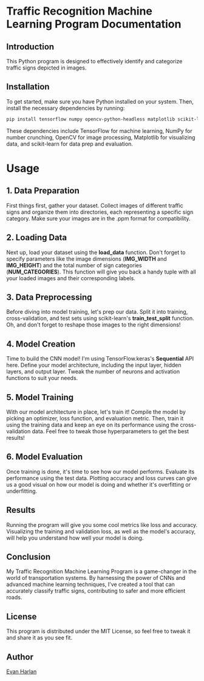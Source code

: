 # Traffic Recognition Machine Learning Program Documentation

## Introduction

This Python program is designed to effectively identify and categorize traffic signs depicted in images.

## Installation

To get started, make sure you have Python installed on your system. Then, install the necessary dependencies by running:

```bash
pip install tensorflow numpy opencv-python-headless matplotlib scikit-learn
```
These dependencies include TensorFlow for machine learning, NumPy for number crunching, OpenCV for image processing, Matplotlib for visualizing data, and scikit-learn for data prep and evaluation.

# Usage
## 1. Data Preparation
First things first, gather your dataset. Collect images of different traffic signs and organize them into directories, each representing a specific sign category. Make sure your images are in the .ppm format for compatibility.

## 2. Loading Data
Next up, load your dataset using the **load_data** function. Don't forget to specify parameters like the image dimensions (**IMG_WIDTH** and **IMG_HEIGHT**) and the total number of sign categories (**NUM_CATEGORIES**). This function will give you back a handy tuple with all your loaded images and their corresponding labels.

## 3. Data Preprocessing
Before diving into model training, let's prep our data. Split it into training, cross-validation, and test sets using scikit-learn's **train_test_split** function. Oh, and don't forget to reshape those images to the right dimensions!

## 4. Model Creation
Time to build the CNN model! I'm using TensorFlow.keras's **Sequential** API here. Define your model architecture, including the input layer, hidden layers, and output layer. Tweak the number of neurons and activation functions to suit your needs.

## 5. Model Training
With our model architecture in place, let's train it! Compile the model by picking an optimizer, loss function, and evaluation metric. Then, train it using the training data and keep an eye on its performance using the cross-validation data. Feel free to tweak those hyperparameters to get the best results!

## 6. Model Evaluation
Once training is done, it's time to see how our model performs. Evaluate its performance using the test data. Plotting accuracy and loss curves can give us a good visual on how our model is doing and whether it's overfitting or underfitting.

## Results
Running the program will give you some cool metrics like loss and accuracy. Visualizing the training and validation loss, as well as the model's accuracy, will help you understand how well your model is doing.

## Conclusion
My Traffic Recognition Machine Learning Program is a game-changer in the world of transportation systems. By harnessing the power of CNNs and advanced machine learning techniques, I've created a tool that can accurately classify traffic signs, contributing to safer and more efficient roads.

## License
This program is distributed under the MIT License, so feel free to tweak it and share it as you see fit.

## Author
[Evan Harlan](https://github.com/EvanHarlan)
